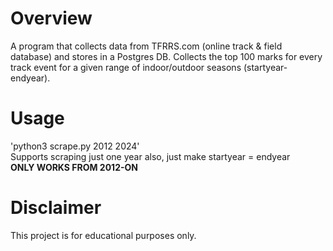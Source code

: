# Overview
A program that collects data from TFRRS.com (online track & field database) and stores in a Postgres DB. Collects the top 100 marks for every track event for a given range of indoor/outdoor seasons (startyear-endyear).


# Usage
'python3 scrape.py 2012 2024' <br>
Supports scraping just one year also, just make startyear = endyear <br>
**ONLY WORKS FROM 2012-ON**<br>

# Disclaimer
This project is for educational purposes only.
